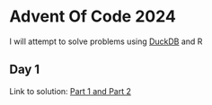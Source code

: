 # Advent Of Code 2024

I will attempt to solve problems using [DuckDB](https://duckdb.org/) and R

## Day 1

Link to solution: [Part 1 and Part 2](https://github.com/yanlesin/adventofcode2024/blob/main/Day01.R)
